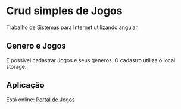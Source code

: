 # Crud simples de Jogos

Trabalho de Sistemas para Internet utilizando angular.

## Genero e Jogos

É possivel cadastrar Jogos e seus generos.
O cadastro utiliza o local storage.

## Aplicação 
Está online: [Portal de Jogos](https://portaljogos.netlify.app/)
